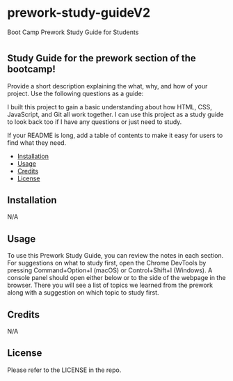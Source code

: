 # prework-study-guideV2
Boot Camp Prework Study Guide for Students
# <Your-Project-Title>

## Study Guide for the prework section of the bootcamp! 

Provide a short description explaining the what, why, and how of your project. Use the following questions as a guide:


I built this project to gain a basic understanding about how HTML, CSS, JavaScript, and Git all work together. 
I can use this project as a study guide to look back too if I have any questions or just need to study. 


If your README is long, add a table of contents to make it easy for users to find what they need.

- [Installation](#installation)
- [Usage](#usage)
- [Credits](#credits)
- [License](#license)

## Installation

N/A

## Usage

To use this Prework Study Guide, you can review the notes in each section. For suggestions on what to study first, open the Chrome DevTools by pressing Command+Option+I (macOS) or Control+Shift+I (Windows). A console panel should open either below or to the side of the webpage in the browser. There you will see a list of topics we learned from the prework along with a suggestion on which topic to study first.

## Credits

N/A

## License

Please refer to the LICENSE in the repo.



